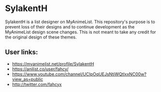 # SylakentH

SylakentH is a list designer on MyAnimeList. This repository's purpose is to prevent loss of their designs and to continue development as the MyAnimeList design scene changes. This is not meant to take any credit for the original design of these themes.

## User links:

- https://myanimelist.net/profile/SylakentH
- https://anilist.co/user/fahcy/
- https://www.youtube.com/channel/UCIpOqUEJsNtiWQtlxxNC00w?view_as=public
- http://twitter.com/fahcyx